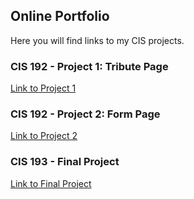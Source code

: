 ## Online Portfolio

Here you will find links to my CIS projects. 

### CIS 192 - Project 1: Tribute Page

  [Link to Project 1](https://stephenc-5.github.io/tributepage/) 

### CIS 192 - Project 2: Form Page

  [Link to Project 2](http://www.google.com) 

### CIS 193 - Final Project

  [Link to Final Project](http://www.google.com) 
